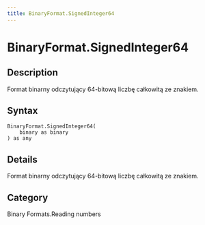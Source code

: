```yaml
---
title: BinaryFormat.SignedInteger64
---
```


# BinaryFormat.SignedInteger64


## Description

Format binarny odczytujący 64-bitową liczbę całkowitą ze znakiem.


## Syntax

```powerquery
BinaryFormat.SignedInteger64(
    binary as binary
) as any
```


## Details

Format binarny odczytujący 64-bitową liczbę całkowitą ze znakiem.



## Category
Binary Formats.Reading numbers
